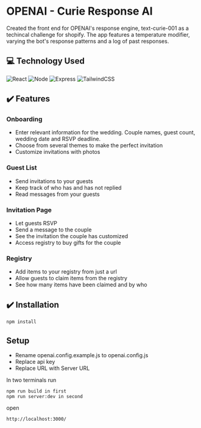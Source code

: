 # OPENAI - Curie Response AI

Created the front end for OPENAI's response engine, text-curie-001 as a techincal challenge for shopify. The app features a temperature modifier, varying the bot's response patterns and a log of past responses.

## :computer: Technology Used

![React](https://img.shields.io/badge/React-20232A?style=for-the-badge&logo=react&logoColor=61DAFB) ![Node](https://img.shields.io/badge/Node.js-43853D?style=for-the-badge&logo=node.js&logoColor=white) ![Express](https://img.shields.io/badge/Express.js-000000?style=for-the-badge&logo=express&logoColor=white) ![TailwindCSS](https://img.shields.io/badge/tailwindcss-%2338B2AC.svg?style=for-the-badge&logo=tailwind-css&logoColor=white)

## :heavy_check_mark: Features

### Onboarding

- Enter relevant information for the wedding. Couple names, guest count, wedding date and RSVP deadline.
- Choose from several themes to make the perfect invitation
- Customize invitations with photos

### Guest List

- Send invitations to your guests
- Keep track of who has and has not replied
- Read messages from your guests

### Invitation Page

- Let guests RSVP
- Send a message to the couple
- See the invitation the couple has customized
- Access registry to buy gifts for the couple

### Registry

- Add items to your registry from just a url
- Allow guests to claim items from the registry
- See how many items have been claimed and by who

## :heavy_check_mark: Installation

```
npm install
```

## Setup

- Rename openai.config.example.js to openai.config.js
- Replace api key
- Replace URL with Server URL

In two terminals run

```
npm run build in first
npm run server:dev in second
```

open

```
http://localhost:3000/

```
